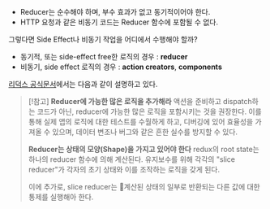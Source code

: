 - Reducer는  순수해야 하며, 부수 효과가 없고 동기적이어야 한다.
- HTTP 요청과  같은 비동기 코드는 Reducer 함수에 포함될 수 없다.

그렇다면 Side Effect나 비동기 작업을 어디에서 수행해야 할까?
- 동기적, 또는 side-effect free한 로직의 경우 : **reducer**
- 비동기, side effect 로직의 경우 : **action creators**, **components**

[리덕스 공식문서](https://redux.js.org/style-guide/#put-as-much-logic-as-possible-in-reducers)에서는 다음과 같이 설명하고 있다.

> [!참고] 
> **Reducer에 가능한 많은 로직을 추가해라**
> 액션을 준비하고 dispatch하는 코드가 아닌, reducer에 가능한 많은 로직을 포함시키는 것을 권장한다. 이를 통해 실제 앱의 로직에 대한 테스트를 수월하게 하고, 디버깅에 있어 효율성을 가져올 수 있으며, 데이터 변조나 버그와 같은 흔한 실수를 방지할 수 있다.
> 
> **Reducer는 상태의 모양(Shape)을 가지고 있어야 한다**
> redux의 root state는 하나의 reducer 함수에 의해 계산된다. 유지보수를 위해 각각의 "slice reducer"가 각자의 초기 상태와 이를 조작하는 로직을 갖게 된다.
> 
> 이에 추가로, slice reducer는 계산된 상태의 일부로 반환되는 다른 값에 대한 통제를 실행해아 한다.

